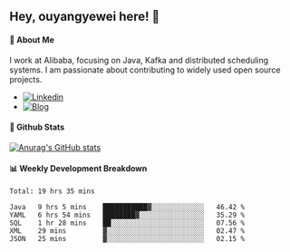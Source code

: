 ## Hey, ouyangyewei here! :wave:

#### :rocket: About Me
I work at Alibaba, focusing on Java, Kafka and distributed scheduling systems. I am passionate about contributing to widely used open source projects.

- [![Linkedin](https://img.shields.io/badge/LinkedIn-ouyangyewei-blue)](https://www.linkedin.com/in/ouyangyewei/)
- [![Blog](https://img.shields.io/badge/Blog-yeweiouyang-orange)](https://blog.csdn.net/yeweiouyang)

#### :star2: Github Stats
[![Anurag's GitHub stats](https://github-readme-stats.vercel.app/api?username=ouyangyewei&show_icons=true&cache_seconds=3600&theme=tokyonight)](https://github.com/anuraghazra/github-readme-stats)

#### :bar_chart: Weekly Development Breakdown
<!--START_SECTION:waka-->
```text
Total: 19 hrs 35 mins

Java   9 hrs 5 mins    ███████████▓░░░░░░░░░░░░░   46.42 % 
YAML   6 hrs 54 mins   ████████▓░░░░░░░░░░░░░░░░   35.29 % 
SQL    1 hr 28 mins    ██░░░░░░░░░░░░░░░░░░░░░░░   07.56 % 
XML    29 mins         ▓░░░░░░░░░░░░░░░░░░░░░░░░   02.47 % 
JSON   25 mins         ▓░░░░░░░░░░░░░░░░░░░░░░░░   02.15 % 
```
<!--END_SECTION:waka-->
